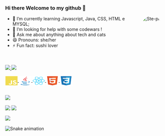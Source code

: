 ### Hi there Welcome to my github 👋

<div><img align="right" alt="Ste-pic" height="150" style="border-radius:50px;" src="https://picrew.me/shareImg/org/202209/1171011_u8heGtCP.png?width=676&height=676"></div>

- 🌱 I’m currently learning Javascript, Java, CSS, HTML e MYSQL;
- 🤔 I’m looking for help with some codewars !
- 💬 Ask me about anything about tech and cats
- 😄 Pronouns: she/her
- ⚡ Fun fact: sushi lover

<br>
<br>


<a href="https://github.com/stephaniemarcondes">
  <img height="180em" src="https://github-readme-stats.vercel.app/api?username=stephaniemarcondes&show_icons=true&theme=dracula&include_all_commits=true&count_private=true"/>
  <img height="180em" src="https://github-readme-stats.vercel.app/api/top-langs/?username=stephaniemarcondes&layout=compact&langs_count=7&theme=dracula"/>
</div>

<div style="display: inline_block"><br>
  <img align="center" alt="Ste-Js" height="30" width="40" src="https://raw.githubusercontent.com/devicons/devicon/master/icons/javascript/javascript-plain.svg">
  <img align="center" alt="Ste-Js" height="30" width="40" src="https://raw.githubusercontent.com/devicons/devicon/master/icons/java/java-original.svg">
  <img align="center" alt="Ste-React" height="30" width="40" src="https://raw.githubusercontent.com/devicons/devicon/master/icons/react/react-original.svg">
  <img align="center" alt="Ste-HTML" height="30" width="40" src="https://raw.githubusercontent.com/devicons/devicon/master/icons/html5/html5-original.svg">
  <img align="center" alt="Ste-CSS" height="30" width="40" src="https://raw.githubusercontent.com/devicons/devicon/master/icons/css3/css3-original.svg">
  
 
 
  
  
</div>
<br>
<div> 
  
  <a href="https://instagram.com/stephaniemarcondess" target="_blank"><img src="https://img.shields.io/badge/-Instagram-%23E4405F?style=for-the-badge&logo=instagram&logoColor=white" target="_blank"></a>

  <a href = "mailto:stephaniemarcondess@gmail.com"><img src="https://img.shields.io/badge/-Gmail-%23333?style=for-the-badge&logo=gmail&logoColor=white" target="_blank"></a>
  <a href="https://www.linkedin.com/in/stephaniemarcondes" target="_blank"><img src="https://img.shields.io/badge/-LinkedIn-%230077B5?style=for-the-badge&logo=linkedin&logoColor=white" target="_blank"></a> 
 
  
   <a href="https://twitter.com/stezinhacullen" target="_blank"><img src="https://img.shields.io/twitter/follow/stezinhacullen?label=Me%20siga%20no%20twitter%2C%20l%C3%A1%20eu%20falo%20tudo%20sobre%20o%20mundo%20tech%20%3AD&style=social" target="_blank"></a>
  
</div>

![Snake animation](https://github.com/stephaniemarcondes/stephaniemarcondes/blob/output/github-contribution-grid-snake.svg)
